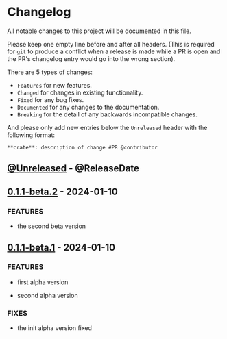 # Changelog

All notable changes to this project will be documented in this file.

Please keep one empty line before and after all headers. (This is required for `git` to produce a conflict when a release is made while a PR is open and the PR's changelog entry would go into the wrong section).

There are 5 types of changes:

- `Features` for new features.
- `Changed` for changes in existing functionality.
- `Fixed` for any bug fixes.
- `Documented` for any changes to the documentation.
- `Breaking` for the detail of any backwards incompatible changes.

And please only add new entries below the `Unreleased` header with the following format:

    **crate**: description of change #PR @contributor

<!-- next-header -->

## [@Unreleased] - @ReleaseDate


## [0.1.1-beta.2](https://github.com/RibirX/Ribir/compare/v0.1.1-beta.1...v0.1.1-beta.2) - 2024-01-10

### FEATURES

- the second beta version

## [0.1.1-beta.1](https://github.com/RibirX/Ribir/compare/v0.1.1-alpha.2...v0.1.1-beta.1) - 2024-01-10

### FEATURES

- first alpha version

- second alpha version

### FIXES

- the init alpha version fixed

<!-- next-url -->
[@Unreleased]: https://github.com/RibirX/Ribir/compare/v0.1.1-beta.2...HEAD
